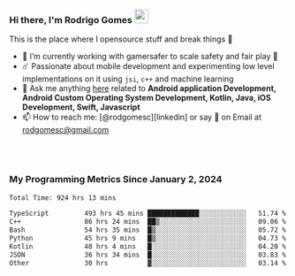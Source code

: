 
### Hi there, I'm Rodrigo Gomes <img src="https://media.giphy.com/media/hvRJCLFzcasrR4ia7z/giphy.gif" width="25px">
This is the place where I opensource stuff and break things 🤣
- 🔭 I’m currently working with gamersafer to scale safety and fair play 💜
- ☄️ Passionate about mobile development and experimenting low level implementations on it using `jsi`, `c++` and machine learning
- 💬 Ask me anything [here](https://github.com/rodgomesc/rodgomesc/issues) related to <b>Android application Development, Android Custom Operating System Development, Kotlin, Java, iOS Development, Swift, Javascript</b>
- 📫 How to reach me: [@rodgomesc][linkedin] or say 👋 on Email at [rodgomesc@gmail.com](mailto:rodgomesc@gmail.com)


<br/>

<!-- 
<picture>
  <img src="/github-metrics.svg" alt="Metrics">
</picture>
-->

</br>

### My Programming Metrics Since January 2, 2024 


<!--START_SECTION:waka-->

```txt
Total Time: 924 hrs 13 mins

TypeScript         493 hrs 45 mins █████████████░░░░░░░░░░░░   51.74 %
C++                86 hrs 24 mins  ██▒░░░░░░░░░░░░░░░░░░░░░░   09.06 %
Bash               54 hrs 35 mins  █▒░░░░░░░░░░░░░░░░░░░░░░░   05.72 %
Python             45 hrs 9 mins   █▒░░░░░░░░░░░░░░░░░░░░░░░   04.73 %
Kotlin             40 hrs 4 mins   █░░░░░░░░░░░░░░░░░░░░░░░░   04.20 %
JSON               36 hrs 34 mins  █░░░░░░░░░░░░░░░░░░░░░░░░   03.83 %
Other              30 hrs          ▓░░░░░░░░░░░░░░░░░░░░░░░░   03.14 %
```

<!--END_SECTION:waka-->
